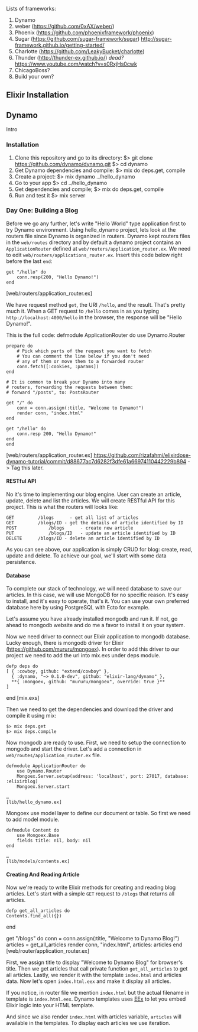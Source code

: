 Lists of frameworks:
1. Dynamo
2. weber (https://github.com/0xAX/weber/)
3. Phoenix (https://github.com/phoenixframework/phoenix)
4. Sugar (https://github.com/sugar-framework/sugar)
http://sugar-framework.github.io/getting-started/
5. Charlotte (https://github.com/LeakyBucket/charlotte)
6. Thunder (http://thunder-ex.github.io/) *dead?*
	https://www.youtube.com/watch?v=s0RxjHs0cwk
7. ChicagoBoss?
8. Build your own?

## Elixir Installation

## Dynamo
Intro
### Installation
1. Clone this repository and go to its directory: 
	$> git clone https://github.com/dynamo/dynamo.git
	$> cd dynamo
2. Get Dynamo dependencies and compile: 
	$> mix do deps.get, compile
3. Create a project:
	$> mix dynamo ../hello_dynamo
4. Go to your app
	$> cd ../hello_dynamo
5. Get dependencies and compile;
	$> mix do deps.get, compile
6. Run and test it
	$> mix server

### Day One: Building a Blog

Before we go any further, let's write "Hello World" type application first to try Dynamo environment. Using hello_dynamo project, lets look at the routers file since Dynamo is organized in routers.
Dynamo kept routers files in the `web/routes` directory and by default a dynamo project contains an `ApplicationRouter` defined at `web/routers/application_router.ex`. We need to edit `web/routers/applications_router.ex`. Insert this code below right before the last `end`:

	get "/hello" do
		conn.resp(200, "Hello Dynamo!")
	end
[web/routers/application_router.ex]

We have request method `get`, the URI `/hello`, and the result. That's pretty much it. When a GET request to `/hello` comes in as you typing `http://localhost:4000/hello` in the browser, the response will be "Hello Dynamo!".

This is the full code:
	defmodule ApplicationRouter do
  	use Dynamo.Router

  	prepare do
    	# Pick which parts of the request you want to fetch
    	# You can comment the line below if you don't need
    	# any of them or move them to a forwarded router
    	conn.fetch([:cookies, :params])
  	end

  	# It is common to break your Dynamo into many
  	# routers, forwarding the requests between them:
  	# forward "/posts", to: PostsRouter

  	get "/" do
    	conn = conn.assign(:title, "Welcome to Dynamo!")
    	render conn, "index.html"
  	end

  	get "/hello" do
    	conn.resp 200, "Hello Dynamo!"
  	end
	end
[web/routers/application_router.ex]
https://github.com/rizafahmi/elixirdose-dynamo-tutorial/commit/d88677ac7d6282f3dfe61a66974110442229b894 -> Tag this later.

#### RESTful API
No it's time to implementing our blog engine. User can create an article, update, delete and list the articles. We will create RESTful API for this project. This is what the routers will looks like:

	GET			/blogs		- get all list of articles
	GET			/blogs/ID - get the details of article identified by ID
	POST	 		/blogs 		- create new article
	PUT 		 	/blogs/ID	- update an article identified by ID
	DELETE	 	/blogs/ID - delete an article identified by ID

As you can see above, our application is simply CRUD for blog: create, read, update and delete. To achieve our goal, we'll start with some data persistence.

#### Database

To complete our stack of technology, we will need database to save our articles. In this case, we will use MongoDB for no specific reason. It's easy to install, and it's easy to operate, that's it. You can use your own preferred database here by using PostgreSQL with Ecto for example.

Let's assume you have already installed mongodb and run it. If not, go ahead to mongodb website and do me a favor to install it on your system.

Now we need driver to connect our Elixir application to mongodb database. Lucky enough, there is mongodb driver for Elixir (https://github.com/mururu/mongoex). In order to add this driver to our project we need to add the url into mix.exs under deps module.

	defp deps do
    [ { :cowboy, github: "extend/cowboy" },
      { :dynamo, "~> 0.1.0-dev", github: "elixir-lang/dynamo" },
      **{ :mongoex, github: "mururu/mongoex", override: true }**
    ]
  end
	[mix.exs]

Then we need to get the dependencies and download the driver and compile it using mix:

	$> mix deps.get
	$> mix deps.compile

Now mongodb are ready to use. First, we need to setup the connection to mongodb and start the driver. Let's add a connection in `web/routes/application_router.ex` file.

	defmodule ApplicationRouter do
		use Dynamo.Router
		Mongoex.Server.setup(address: 'localhost', port: 27017, database: :elixirblog)
		Mongoex.Server.start

	…
	[lib/hello_dynamo.ex]

Mongoex use model layer to define our document or table. So first we need to add model module.

	defmodule Content do
		use Mongoex.Base
		fields title: nil, body: nil
	end

	…
	[lib/models/contents.ex]

#### Creating And Reading Article

Now we're ready to write Elixir methods for creating and reading blog articles. Let's start with a simple `GET` request to `/blogs` that returns all articles.

	defp get_all_articles do
    Contents.find_all({})
  end

  get "/blogs" do
    conn = conn.assign(:title, "Welcome to Dynamo Blog!")
    articles = get_all_articles
    render conn, "index.html", articles: articles
	end
	[web/router/application_router.ex]

First, we assign title to display "Welcome to Dynamo Blog" for browser's title. Then we get articles that call private function `get_all_articles` to get all articles. Lastly, we render it with the template `index.html` and articles data. Now let's open `index.html.eex` and make it display all articles.

If you notice, in router file we mention `index.html` but the actual filename in template is `index.html.eex`. Dynamo templates uses [EEx](http://elixir-lang.org/docs/stable/EEx.html) to let you embed Elixir logic into your HTML template.

And since we also render `index.html` with articles variable, `articles` will available in the templates. To display each articles we use iteration.

 
	
 
